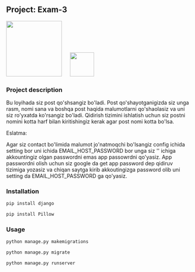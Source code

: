 ## Project: Exam-3



<img src="https://www.djangoproject.com/m/img/logos/django-logo-negative.png" width="150">
&emsp;
<img src="https://upload.wikimedia.org/wikipedia/commons/thumb/c/c3/Python-logo-notext.svg/1200px-Python-logo-notext.svg.png" width="65">

### Project description
Bu loyihada siz post qo'shsangiz bo'ladi. Post qo'shayotganigizda siz unga rasm, nomi sana va boshqa post haqida malumotlarni qo'shaolasiz va uni siz ro'yxatda ko'rsangiz bo'ladi. Qidirish tizimini ishlatish uchun siz postni nomini kotta harf bilan kiritishingiz kerak agar post nomi kotta bo'lsa. 

Eslatma:

Agar siz contact bo'limida malumot jo'natmoqchi bo'lsangiz config ichida setting bor uni ichida EMAIL_HOST_PASSWORD bor unga siz '' ichiga akkountingiz olgan passwordni emas app passowrdni qo'yasiz. App passwordni olish uchun siz google da get app password dep qidiruv tizimiga yozasiz va chiqan saytga kirib akkoutingizga password olib uni setting da EMAIL_HOST_PASSWORD ga qo'yasiz.
### Installation

```bash and another
pip install django

pip install Pillow
```
### Usage

```bash and another
python manage.py makemigrations

python manage.py migrate

python manage.py runserver
```